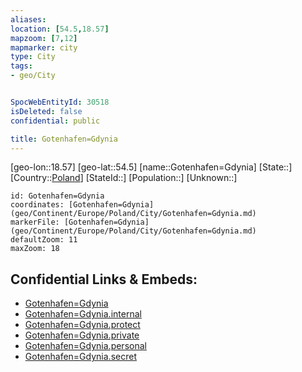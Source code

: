 ```yaml
---
aliases: 
location: [54.5,18.57]
mapzoom: [7,12] 
mapmarker: city 
type: City
tags:
- geo/City


SpocWebEntityId: 30518
isDeleted: false
confidential: public

title: Gotenhafen=Gdynia
---
```

[geo-lon::18.57]
[geo-lat::54.5]
[name::Gotenhafen=Gdynia]
[State::]
[Country::[Poland](geo/Continent/Europe/Poland.md)]
[StateId::]
[Population::]
[Unknown::]


```leaflet
id: Gotenhafen=Gdynia
coordinates: [Gotenhafen=Gdynia](geo/Continent/Europe/Poland/City/Gotenhafen=Gdynia.md)
markerFile: [Gotenhafen=Gdynia](geo/Continent/Europe/Poland/City/Gotenhafen=Gdynia.md)
defaultZoom: 11 
maxZoom: 18
```


## Confidential Links & Embeds: 
- [Gotenhafen=Gdynia](../../../../../../_public/geo/Continent/Europe/Poland/City/Gotenhafen=Gdynia.md) 
- [Gotenhafen=Gdynia.internal](../../../../../../_internal/geo/Continent/Europe/Poland/City/Gotenhafen=Gdynia.internal.md) 
- [Gotenhafen=Gdynia.protect](../../../../../../_protect/geo/Continent/Europe/Poland/City/Gotenhafen=Gdynia.protect.md) 
- [Gotenhafen=Gdynia.private](../../../../../../_private/geo/Continent/Europe/Poland/City/Gotenhafen=Gdynia.private.md) 
- [Gotenhafen=Gdynia.personal](../../../../../../_personal/geo/Continent/Europe/Poland/City/Gotenhafen=Gdynia.personal.md) 
- [Gotenhafen=Gdynia.secret](../../../../../../_secret/geo/Continent/Europe/Poland/City/Gotenhafen=Gdynia.secret.md) 

